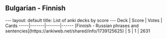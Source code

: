 <h2>Bulgarian  -  Finnish</h2>
---
layout: default
title: List of anki decks by score
---
Deck | Score | Votes | Cards
-----|-------|-------|------
[Finnish - Russian phrases and sentencies](https://ankiweb.net/shared/info/1739125625) | 5 | 1 | 2631
